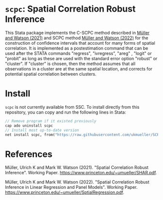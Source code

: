 # `scpc`: Spatial Correlation Robust Inference

This Stata package implements the C-SCPC method described in [Müller and Watson (2021)](http://www.princeton.edu/~umueller/SCPC.pdf) and SCPC method [Müller and Watson (2022)](http://www.princeton.edu/~umueller/SpatialRegression.pdf) for the construction of confidence intervals that account for many forms of spatial correlation.
It is implemented as a postestimation command that can be used after the STATA commands "regress", "ivregress", "areg" , "logit" or "probit" as long as these are used with the standard error option "robust" or "cluster". If "cluster" is chosen, then the method assumes that all observations in a cluster are at the same spatial location, and corrects for potential spatial correlation between clusters. 

# Install

`scpc` is not currently available from SSC. To install directly from this repository, you can copy and run the following lines in Stata:
```stata
// Remove program if it existed previously
cap ado uninstall scpc
// Install most up-to-date version
net install scpc, from("https://raw.githubusercontent.com/ukmueller/SCPC/master/src")
```

# References

Müller, Ulrich K and Mark W. Watson (2021). "Spatial Correlation Robust Inference". Working Paper. https://www.princeton.edu/~umueller/SHAR.pdf.

Müller, Ulrich K and Mark W. Watson (2022). "Spatial Correlation Robust Inference in Linear Regression and Panel Models". Working Paper. https://www.princeton.edu/~umueller/SptialRegression.pdf.
